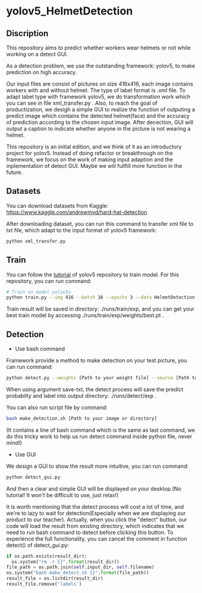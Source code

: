 # yolov5_HelmetDetection

## Discription

This repository aims to predict whether workers wear helmets or not while working on a detect GUI. 

As a detection problem, we use the outstanding framework: yolov5, to make prediction on high accuracy.

Our input files are consist of pictures on size 416x416, each image contains workers with and without helmet. The type of label format is .xml file. To adapt label type with framework yolov5, we do transformation work which you can see in file xml_transfer.py . Also, to reach the goal of productization, we desigh a simple GUI to realize the function of outputing a predict image which contains the detected helmet(face) and the accuracy of prediction according to the chosen input image. After decection, GUI will output a caption to indicate whether anyone in the picture is not wearing a helmet.

This repository is an initial edition, and we think of it as an introductory project for yolov5. Instead of doing refactor or breakthrough on the framework, we focus on the work of making input adaption and the inplementation of detect GUI. Maybe we will fullfill more function in the future.

## Datasets

You can download datasets from Kaggle:
https://www.kaggle.com/andrewmvd/hard-hat-detection

After downloading dataset, you can run this command to transfer xml file to txt file, which adapt to the input format of yolov5 framework:
```bash
python xml_transfer.py
```

## Train

You can follow the [tutorial](https://github.com/ultralytics/yolov5/wiki/Train-Custom-Data) of yolov5 repository to train model. For this repository, you can run command:
```bash
# Train on model yolov5s
python train.py --img 416 --batch 16 --epochs 3 --data HelmetDetection.yaml --weights yolov5s.pt
```
Train result will be saved in directory: ./runs/train/exp, and you can get your best train model by accessing ./runs/train/exp/weights/best.pt .

## Detection

* Use bash command

Framework provide a method to make detection on your test picture, you can run command:
```bash
python detect.py --weights [Path to your weight file] --source [Path to your image or directory] --save-txt
```
When using argument save-txt, the detect process will save the predict probabilty and label into output directory: ./runs/detect/exp .

You can also run script file by command:
```bash
bash make_detection.sh [Path to your image or directory]
```
(It contains a line of bash command which is the same as last command, we do this tricky work to help us run detect command inside python file, never mind!)

* Use GUI

We design a GUI to show the result more intuitive, you can run command:
```bash
python detect_gui.py
```
And then a clear and simple GUI will be displayed on your desktop.(No tutorial! It won't be difficult to use, just relax!)

It is worth mentioning that the detect process will cost a lot of time, and we're to lazy to wait for detection(Especially when we are displaying our product to our teacher). Actually, when you click the "detect" button, our code will load the result from existing directory, which indicates that we need to run bash command to detect before clicking this button. To experience the full functionality, you can cancel the comment in function detect() of detect_gui.py:

```python
if os.path.exists(result_dir):
  os.system("rm -r {}".format(result_dir))
file_path = os.path.join(self.input_dir, self.filename)
os.system("bash make_detect.sh {}".format(file_path))
result_file = os.listdir(result_dir)
result_file.remove('labels')
```
